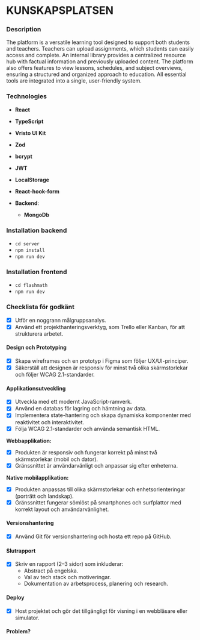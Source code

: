 # KUNSKAPSPLATSEN

### Description

The platform is a versatile learning tool designed to support both students and teachers. Teachers can upload assignments, which students can easily access and complete. An internal library provides a centralized resource hub with factual information and previously uploaded content. The platform also offers features to view lessons, schedules, and subject overviews, ensuring a structured and organized approach to education. All essential tools are integrated into a single, user-friendly system.

### Technologies

- **React**
- **TypeScript**
- **Vristo UI Kit**
- **Zod**
- **bcrypt**
- **JWT**
- **LocalStorage**
- **React-hook-form**

- **Backend**:
  - **MongoDb**

### Installation backend

- `cd server`
- `npm install`
- `npm run dev`

### Installation frontend

- `cd flashmath`
- `npm run dev`

### Checklista för godkänt
- [x] Utför en noggrann målgruppsanalys.
- [x] Använd ett projekthanteringsverktyg, som Trello eller Kanban, för att strukturera arbetet.

#### Design och Prototyping

- [x] Skapa wireframes och en prototyp i Figma som följer UX/UI-principer.
- [x] Säkerställ att designen är responsiv för minst två olika skärmstorlekar och följer WCAG 2.1-standarder.

#### Applikationsutveckling

- [x] Utveckla med ett modernt JavaScript-ramverk.
- [x] Använd en databas för lagring och hämtning av data.
- [x] Implementera state-hantering och skapa dynamiska komponenter med reaktivitet och interaktivitet.
- [x] Följa WCAG 2.1-standarder och använda semantisk HTML.

**Webbapplikation:**

- [x] Produkten är responsiv och fungerar korrekt på minst två skärmstorlekar (mobil och dator).
- [x] Gränssnittet är användarvänligt och anpassar sig efter enheterna.

**Native mobilapplikation:**

- [x] Produkten anpassas till olika skärmstorlekar och enhetsorienteringar (porträtt och landskap).
- [x] Gränssnittet fungerar sömlöst på smartphones och surfplattor med korrekt layout och användarvänlighet.

#### Versionshantering

- [x] Använd Git för versionshantering och hosta ett repo på GitHub.

#### Slutrapport

- [x] Skriv en rapport (2–3 sidor) som inkluderar:
  - Abstract på engelska.
  - Val av tech stack och motiveringar.
  - Dokumentation av arbetsprocess, planering och research.

#### Deploy

- [x] Host projektet och gör det tillgängligt för visning i en webbläsare eller simulator.

#### Problem? 
